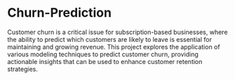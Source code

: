 # Churn-Prediction

Customer churn is a critical issue for subscription-based businesses, where the ability to predict which customers are likely to leave is essential for maintaining and growing revenue. This project explores the application of various modeling techniques to predict customer churn, providing actionable insights that can be used to enhance customer retention strategies.
